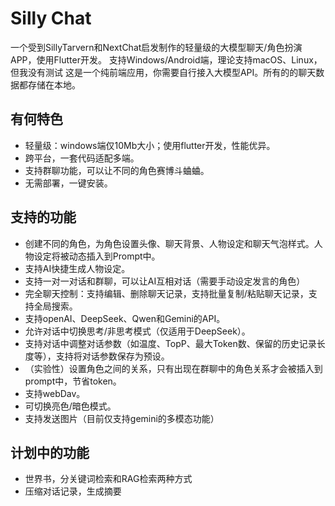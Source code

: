 # Silly Chat
一个受到SillyTarvern和NextChat启发制作的轻量级的大模型聊天/角色扮演APP，使用Flutter开发。
支持Windows/Android端，理论支持macOS、Linux，但我没有测试
这是一个纯前端应用，你需要自行接入大模型API。所有的的聊天数据都存储在本地。

## 有何特色
- 轻量级：windows端仅10Mb大小；使用flutter开发，性能优异。
- 跨平台，一套代码适配多端。
- 支持群聊功能，可以让不同的角色赛博斗蛐蛐。
- 无需部署，一键安装。

## 支持的功能
- 创建不同的角色，为角色设置头像、聊天背景、人物设定和聊天气泡样式。人物设定将被动态插入到Prompt中。
- 支持AI快捷生成人物设定。
- 支持一对一对话和群聊，可以让AI互相对话（需要手动设定发言的角色）
- 完全聊天控制：支持编辑、删除聊天记录，支持批量复制/粘贴聊天记录，支持全局搜索。
- 支持openAI、DeepSeek、Qwen和Gemini的API。
- 允许对话中切换思考/非思考模式（仅适用于DeepSeek）。
- 支持对话中调整对话参数（如温度、TopP、最大Token数、保留的历史记录长度等），支持将对话参数保存为预设。
- （实验性）设置角色之间的关系，只有出现在群聊中的角色关系才会被插入到prompt中，节省token。
- 支持webDav。
- 可切换亮色/暗色模式。
- 支持发送图片（目前仅支持gemini的多模态功能）

## 计划中的功能
- 世界书，分关键词检索和RAG检索两种方式
- 压缩对话记录，生成摘要